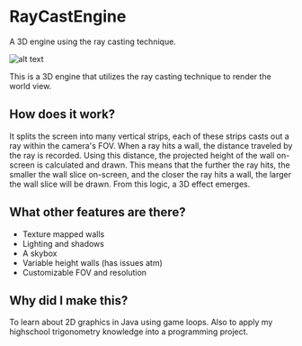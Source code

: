 # RayCastEngine
A 3D engine using the ray casting technique.

![alt text](https://i.imgur.com/MzsNqAw.png)

This is a 3D engine that utilizes the ray casting technique to render the world view.

## How does it work?
It splits the screen into many vertical strips, each of these strips casts out a ray within the camera's FOV. When a ray hits a wall, the distance traveled by the ray is recorded. Using this distance, the projected height of the wall on-screen is calculated and drawn. This means that the further the ray hits, the smaller the wall slice on-screen, and the closer the ray hits a wall, the larger the wall slice will be drawn. From this logic, a 3D effect emerges. 

## What other features are there?
- Texture mapped walls
- Lighting and shadows
- A skybox
- Variable height walls (has issues atm)
- Customizable FOV and resolution

## Why did I make this?
To learn about 2D graphics in Java using game loops. Also to apply my highschool trigonometry knowledge into a programming project. 
